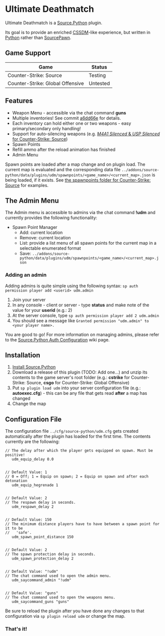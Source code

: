 # Ultimate Deathmatch
Ultimate Deathmatch is a [Source.Python](https://github.com/Source-Python-Dev-Team/Source.Python) plugin.

Its goal is to provide an enriched [CSSDM](http://www.bailopan.net/cssdm/)-like experience, but written in [Python](https://www.python.org/) rather than [SourcePawn](https://wiki.alliedmods.net/Introduction_to_SourcePawn).

## Game Support
| Game | Status |
| ---- | ------ |
| Counter-Strike: Source | Testing |
| Counter-Strike: Global Offensive | Untested |

## Features
* Weapon Menu - accessible via the chat command **guns**
* Multiple inventories! See commit [a6dd66e](https://github.com/backraw/udm/commit/a6dd66e61a463d5ddd6c50ad8b49581eb6aa2d86) for details.
* Each inventory can hold either one or two weapons - easy primary/secondary only handling!
* Support for auto-silencing weapons (e.g. [*M4A1 Silenced* & *USP Silenced* for Counter-Strike: Source](https://github.com/backraw/udm/blob/master/addons/source-python/data/plugins/udm/weapons/cstrike.ini))
* Spawn Points
* Refill ammo after the reload animation has finished
* Admin Menu

Spawn points are loaded after a map change and on plugin load. The current map is evaluated and the corresponding data file ```../addons/source-python/data/plugins/udm/spawnpoints/<game_name>/<current_map>.json``` is being loaded, if it exists.
See [the spawnpoints folder for Counter-Strike: Source](https://github.com/backraw/udm/tree/master/addons/source-python/data/plugins/udm/spawnpoints/cstrike) for examples.

## The Admin Menu
The Admin menu is accessible to admins via the chat command **!udm** and currently provides the following functionality:
* Spawn Point Manager
	* Add: current location
	* Remove: current location
	* List: provide a list menu of all spawn points for the current map in a selectable enumerated format
	* Save: ```../addons/source-python/data/plugins/udm/spawnpoints/<game_name>/<current_map>.json```

### Adding an admin
Adding admins is quite simple using the following syntax: ```sp auth permission player add <userid> udm.admin```

1. Join your server
2. In any console - client or server - type **status** and make note of the value for your **userid** (e.g.: 2)
3. At the server console, type ```sp auth permission player add 2 udm.admin```
4. You should see a message like ```Granted permission "udm.admin" to <your player name>.```

You are good to go! For more information on managing admins, please refer to the [Source.Python Auth Configuration](http://wiki.sourcepython.com/general/config-auth.html) wiki page.

## Installation
1. [Install Source.Python](http://wiki.sourcepython.com/general/installation.html)
2. Download a release of this plugin (TODO: Add one...) and unzip its contents to the game server's root folder (e.g.: **cstrike** for Counter-Strike: Source, **csgo** for Counter-Strike: Global Offensive)
3. Put ```sp plugin load udm``` into your server configuration file (e.g.: **autoexec.cfg**) - this can be any file that gets read **after** a map has changed
4. Change the map

## Configuration File
The configuration file ```../cfg/source-python/udm.cfg``` gets created automatically after the plugin has loaded for the first time. The contents currently are the following:
```// Default Value: 0.0
// The delay after which the player gets equipped on spawn. Must be positive!
   udm_equip_delay 0.0


// Default Value: 1
// 0 = Off; 1 = Equip on spawn; 2 = Equip on spawn and after each detonation
   udm_equip_hegrenade 1


// Default Value: 2
// The respawn delay in seconds.
   udm_respawn_delay 2


// Default Value: 150
// The minimum distance players have to have between a spawn point for it to be
//   'safe'.
   udm_spawn_point_distance 150


// Default Value: 2
// The spawn protection delay in seconds.
   udm_spawn_protection_delay 2


// Default Value: "!udm"
// The chat command used to open the admin menu.
   udm_saycommand_admin "!udm"


// Default Value: "guns"
// The chat command used to open the weapons menu.
   udm_saycommand_guns "guns"
```

Be sure to reload the plugin after you have done any changes to that configuration via ```sp plugin reload udm``` or change the map.

### That's it!
